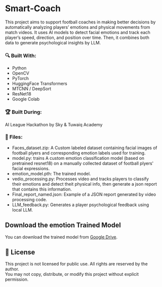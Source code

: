 # Smart-Coach
This project aims to support football coaches in making better decisions by automatically analyzing players’ emotions and physical movements from match videos.  It uses AI models to detect facial emotions and track each player’s speed, direction, and position over time. Then, it combines both  data to generate  psychological  insights by LLM.
### 🔍 Built With:
- Python
- OpenCV
- PyTorch
- HuggingFace Transformers
- MTCNN / DeepSort
- ResNet18
- Google Colab

### 🏆 Built During:
AI League Hackathon by Sky & Tuwaiq Academy

### 📂 Files:
- Faces_dataset.zip: A Custom labeled dataset containing facial images of football plyers and corresponding emotion labels used for training.
- model.py: trains A custom emotion classification model (based on pretrained resnet18) on a manually collected dataset of football plyers' facial expressions.
- emotion_model.pth: The trained model.
- vedio_processing.py: Processes video and tracks players to classify their emotions and detect theit physical info, then generate a json report that contains this information.
- Final_report_named.json: Example of a JSON report generated by video processing code.
- LLM_feedback.py: Generates a player psychological feedback using local LLM.

## Download the emotion Trained Model
You can download the trained model from [Google Drive]((https://drive.google.com/file/d/1EBeqwMV4Vf_LlaFmW22PNjukdUYjOcXh/view?usp=sharing)).

 ## 📄 License
This project is not licensed for public use. All rights are reserved by the author.  
You may not copy, distribute, or modify this project without explicit permission.
